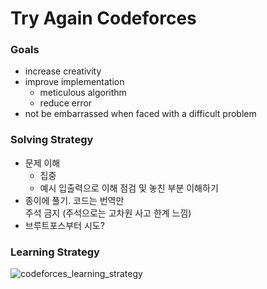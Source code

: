 # Try Again Codeforces

### Goals
  - increase creativity
  - improve implementation
    - meticulous algorithm
    - reduce error
  - not be embarrassed when faced with a difficult problem
  
### Solving Strategy
  - 문제 이해
    - 집중
    - 예시 입출력으로 이해 점검 및 놓친 부분 이해하기
  - 종이에 풀기. 코드는 번역만  
    주석 금지 (주석으로는 고차원 사고 한계 느낌)
  - 브루트포스부터 시도?


### Learning Strategy
![codeforces_learning_strategy](https://user-images.githubusercontent.com/100839953/208234400-aff10a53-aca8-4ede-9d5d-d783d97f63fb.png)
